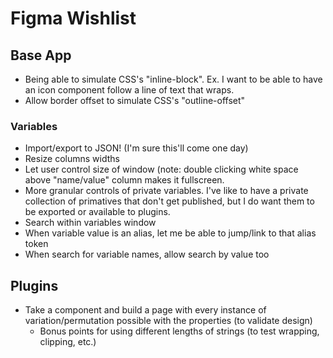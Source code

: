 # Figma Wishlist

## Base App

* Being able to simulate CSS's "inline-block". Ex. I want to be able to have an icon component follow a line of text that wraps.
* Allow border offset to simulate CSS's "outline-offset"

### Variables
  * Import/export to JSON! (I'm sure this'll come one day)    
  * Resize columns widths
  * Let user control size of window (note: double clicking white space above "name/value" column makes it fullscreen.
  * More granular controls of private variables. I've like to have a private collection of primatives that don't get published, but I do want them to be exported or available to plugins.
  * Search within variables window
  * When variable value is an alias, let me be able to jump/link to that alias token
  * When search for variable names, allow search by value too
 

 
## Plugins
* Take a component and build a page with every instance of variation/permutation possible with the properties (to validate design)
    * Bonus points for using different lengths of strings (to test wrapping, clipping, etc.)  
